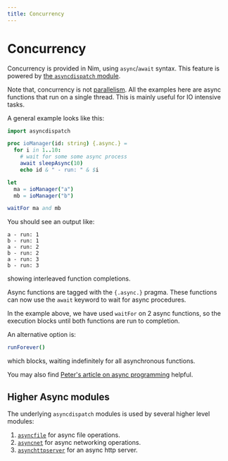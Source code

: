 ```yaml
---
title: Concurrency
---
```


# Concurrency

Concurrency is provided in Nim, using `async`/`await` syntax. This feature is powered by [the `asyncdispatch` module](https://nim-lang.org/docs/asyncdispatch.html).

Note that, concurrency is not [parallelism](/parallelism/). All the examples here are async functions that run on a single thread. This is mainly useful for IO intensive tasks.

A general example looks like this:
``` nim
import asyncdispatch

proc ioManager(id: string) {.async.} =
  for i in 1..10:
    # wait for some some async process
    await sleepAsync(10)
    echo id & " - run: " & $i

let
  ma = ioManager("a")
  mb = ioManager("b")

waitFor ma and mb
```

You should see an output like:
``` console
a - run: 1
b - run: 1
a - run: 2
b - run: 2
a - run: 3
b - run: 3
```
showing interleaved function completions.

Async functions are tagged with the `{.async.}` pragma. These functions can now use the `await` keyword to wait for async procedures.

In the example above, we have used `waitFor` on 2 async functions, so the execution blocks until both functions are run to completion.

An alternative option is:
``` nim
runForever()
```
which blocks, waiting indefinitely for all asynchronous functions.

You may also find [Peter's article on async programming](https://peterme.net/asynchronous-programming-in-nim.html) helpful.

## Higher Async modules

The underlying `asyncdispatch` modules is used by several higher level modules:

1. [`asyncfile`](https://nim-lang.org/docs/asyncfile.html) for async file operations.
2. [`asyncnet`](https://nim-lang.org/docs/asyncnet.html) for async networking operations.
3. [`asynchttpserver`](https://nim-lang.org/docs/asynchttpserver.html) for an async http server.
